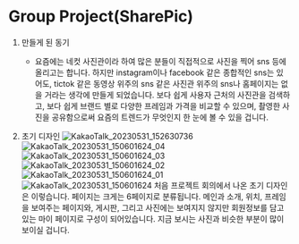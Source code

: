 # Group Project(SharePic)

1. 만들게 된 동기
   - 요즘에는 네컷 사진관이라 하여 많은 분들이 직접적으로 사진을 찍어 sns 등에 올리고는 합니다.
하지만 instagram이나 facebook 같은 종합적인 sns는 있어도, tictok 같은 동영상 위주의 sns 같은
사진관 위주의 sns나 홈페이지는 없을 거라는 생각에 만들게 되었습니다.
보다 쉽게 사용자 근처의 사진관을 검색하고, 보다 쉽게 브랜드 별로 다양한 프레임과 가격을 비교할 수 있으며,
촬영한 사진을 공유함으로써 요즘의 트렌드가 무엇인지 한 눈에 볼 수 있을 겁니다.

2. 초기 디자인
![KakaoTalk_20230531_152630736](https://github.com/Heo-sh/PhotoPreject-complete-/assets/117993171/45993b9a-d442-4cf7-9f5c-c2be798cbd34)
![KakaoTalk_20230531_150601624_04](https://github.com/Heo-sh/PhotoPreject-complete-/assets/117993171/c52f9800-62c3-462b-aac9-952e510fe177)
![KakaoTalk_20230531_150601624_03](https://github.com/Heo-sh/PhotoPreject-complete-/assets/117993171/c7a94c9e-2b86-4ec6-ab8f-a7dc83ffb51a)
![KakaoTalk_20230531_150601624_02](https://github.com/Heo-sh/PhotoPreject-complete-/assets/117993171/c0bcda7e-1ebb-46e5-8ad7-c2e14eaa9f4a)
![KakaoTalk_20230531_150601624_01](https://github.com/Heo-sh/PhotoPreject-complete-/assets/117993171/c0fef9c2-7411-4109-b14a-d49b1998c7fd)
![KakaoTalk_20230531_150601624](https://github.com/Heo-sh/PhotoPreject-complete-/assets/117993171/0f85bc72-01e2-4fb0-a1b3-292caaef9fa4)
처음 프로젝트 회의에서 나온 초기 디자인은 이렇습니다.
페이지는 크게는 6페이지로 분류됩니다.
메인과 소개, 위치, 프레임을 보여주는 페이지와, 게시판, 그리고 사진에는 보여지지 않지만
회원정보를 담고 있는 마이 페이지로 구성이 되어있습니다.
지금 보시는 사진과 비슷한 부분이 많이 보이실 겁니다.

